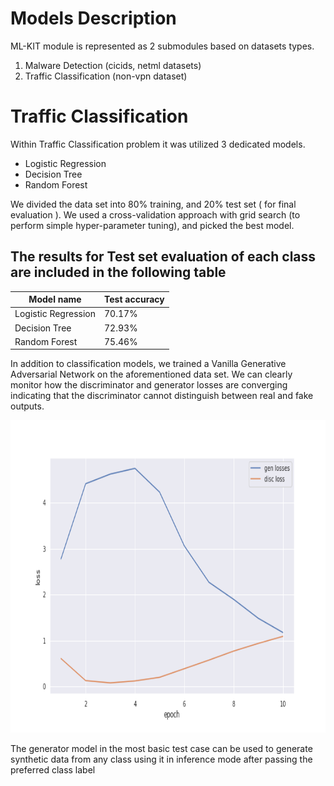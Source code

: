 # Models Description
ML-KIT module is represented as 2 submodules based on datasets types.    
1. Malware Detection (cicids, netml datasets)
2. Traffic Classification (non-vpn dataset)

<h1>Traffic Classification</h1>
Within Traffic Classification problem it was utilized 3 dedicated models. 
<ul>
  <li>Logistic Regression</li>
  <li>Decision Tree</li>
  <li>Random Forest</li>
</ul>
<p>
  We divided the data set into 80% training, and 20% test set ( for final evaluation ). We used a cross-validation approach with grid search (to perform simple hyper-parameter tuning),
  and picked the best model.
</p>
<h2>
  The results for Test set evaluation of each class are included in the following table
</h2>
<table>
  <thead>
    <tr>
      <th> Model name </th>
      <th> Test accuracy </th>
    </tr>
  </thead>
  <tbody>
    <tr>
      <td>Logistic Regression</td>
      <td>70.17%</td>
    </tr>
    <tr>
      <td>Decision Tree</td>
      <td>72.93%</td>
    </tr>
    <tr>
      <td>Random Forest</td>
      <td>75.46%</td>
    </tr>
  </tbody>
</table>
<p>
  In addition to classification models, we trained a Vanilla Generative Adversarial Network on the aforementioned data set. We can clearly monitor how the discriminator and generator
  losses are converging indicating that the discriminator cannot distinguish between real and fake outputs.
</p>
<img width="700" height="500" src="diagrams/GAN.png" alt="Flink workflow" title="Flink Workflow" />
<p>The generator model in the most basic test case can be used to generate synthetic data from any class using it in inference mode after passing the preferred class label</p>
